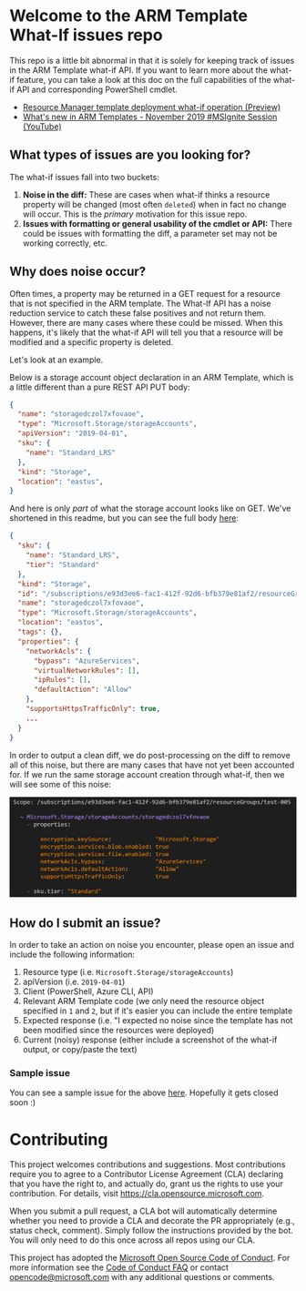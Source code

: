 # Welcome to the ARM Template What-If issues repo

This repo is a little bit abnormal in that it is solely for keeping track of issues in the ARM Template what-if API. If you want to learn more about the what-if feature, you can take a look at this doc on the full capabilities of the what-if API and corresponding PowerShell cmdlet.

 * [Resource Manager template deployment what-if operation (Preview)](https://docs.microsoft.com/en-us/azure/azure-resource-manager/template-deploy-what-if)
 * [What's new in ARM Templates - November 2019 #MSIgnite Session (YouTube)](https://www.youtube.com/watch?v=3D-JIKShrws&feature=youtu.be&t=771)

## What types of issues are you looking for?

The what-if issues fall into two buckets:
1. **Noise in the diff:** These are cases when what-if thinks a resource property will be changed (most often `deleted`) when in fact no change will occur. This is the *primary* motivation for this issue repo.
1. **Issues with formatting or general usability of the cmdlet or API:** There could be issues with formatting the diff, a parameter set may not be working correctly, etc.

## Why does noise occur?

Often times, a property may be returned in a GET request for a resource that is not specified in the ARM template. The What-If API has a noise reduction service to catch these false positives and not return them. However, there are many cases where these could be missed. When this happens, it's likely that the what-if API will tell you that a resource will be modified and a specific property is deleted.

Let's look at an example.

Below is a storage account object declaration in an ARM Template, which is a little different than a pure REST API PUT body:
```json
{
  "name": "storagedczol7xfovaoe",
  "type": "Microsoft.Storage/storageAccounts",
  "apiVersion": "2019-04-01",
  "sku": {
    "name": "Standard_LRS"
  },
  "kind": "Storage",
  "location": "eastus",
}
```

And here is only *part* of what the storage account looks like on GET. We've shortened in this readme, but you can see the full body [here](./storage-output.json):

```json
{
  "sku": {
    "name": "Standard_LRS",
    "tier": "Standard"
  },
  "kind": "Storage",
  "id": "/subscriptions/e93d3ee6-fac1-412f-92d6-bfb379e81af2/resourceGroups/test-005/providers/Microsoft.Storage/storageAccounts/storagedczol7xfovaoe",
  "name": "storagedczol7xfovaoe",
  "type": "Microsoft.Storage/storageAccounts",
  "location": "eastus",
  "tags": {},
  "properties": {
    "networkAcls": {
      "bypass": "AzureServices",
      "virtualNetworkRules": [],
      "ipRules": [],
      "defaultAction": "Allow"
    },
    "supportsHttpsTrafficOnly": true,
    ...
  }
}
```

In order to output a clean diff, we do post-processing on the diff to remove all of this noise, but there are many cases that have not yet been accounted for. If we run the same storage account creation through what-if, then we will see some of this noise:

![Image of What-If output](./what-if-noise.PNG)

## How do I submit an issue?

In order to take an action on noise you encounter, please open an issue and include the following information:
1. Resource type (i.e. `Microsoft.Storage/storageAccounts`)
1.  apiVersion (i.e. `2019-04-01`)
1.  Client (PowerShell, Azure CLI, API)
1. Relevant ARM Template code (we only need the resource object specified in `1` and `2`, but if it's easier you can include the entire template
1. Expected response (i.e. "I expected no noise since the template has not been modified since the resources were deployed)
1. Current (noisy) response (either include a screenshot of the what-if output, or copy/paste the text)

### Sample issue
You can see a sample issue for the above [here](https://github.com/Azure/arm-template-whatif/issues/1). Hopefully it gets closed soon :)

# Contributing

This project welcomes contributions and suggestions.  Most contributions require you to agree to a
Contributor License Agreement (CLA) declaring that you have the right to, and actually do, grant us
the rights to use your contribution. For details, visit https://cla.opensource.microsoft.com.

When you submit a pull request, a CLA bot will automatically determine whether you need to provide
a CLA and decorate the PR appropriately (e.g., status check, comment). Simply follow the instructions
provided by the bot. You will only need to do this once across all repos using our CLA.

This project has adopted the [Microsoft Open Source Code of Conduct](https://opensource.microsoft.com/codeofconduct/).
For more information see the [Code of Conduct FAQ](https://opensource.microsoft.com/codeofconduct/faq/) or
contact [opencode@microsoft.com](mailto:opencode@microsoft.com) with any additional questions or comments.
